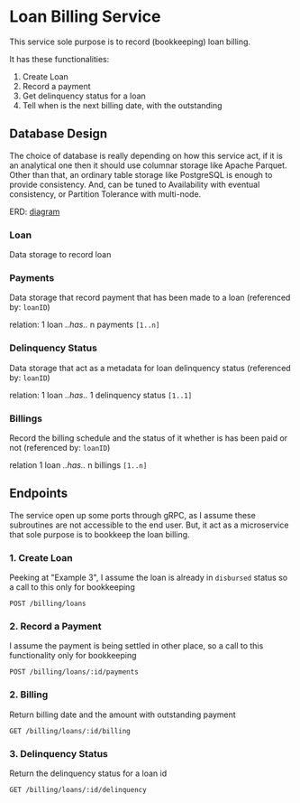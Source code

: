 # Loan Billing Service
This service sole purpose is to record (bookkeeping) loan billing.

It has these functionalities:
1. Create Loan
1. Record a payment
1. Get delinquency status for a loan
1. Tell when is the next billing date, with the outstanding

## Database Design
The choice of database is really depending on how this service act, if it is an analytical one then it should use
columnar storage like Apache Parquet. Other than that, an ordinary table storage like PostgreSQL 
is enough to provide consistency. And, can be tuned to Availability with eventual consistency, or Partition Tolerance
with multi-node.

ERD: [diagram](https://gh.atlasgo.cloud/explore/4eef2e59)

### Loan
Data storage to record loan

### Payments
Data storage that record payment that has been made to a loan (referenced by: `loanID`)

relation: 1 loan _..has.._ n payments `[1..n]`

### Delinquency Status
Data storage that act as a metadata for loan delinquency status (referenced by: `loanID`)

relation: 1 loan _..has.._ 1 delinquency status `[1..1]`

### Billings
Record the billing schedule and the status of it whether is has been paid or not (referenced by: `loanID`)

relation 1 loan _..has.._ n billings `[1..n]`

## Endpoints
The service open up some ports through gRPC, as I assume these subroutines are not accessible to the end user. But, it
act as a microservice that sole purpose is to bookkeep the loan billing.

### 1. Create Loan
Peeking at "Example 3", I assume the loan is already in `disbursed` status so a call to this only for bookkeeping

```
POST /billing/loans
```

### 2. Record a Payment
I assume the payment is being settled in other place, so a call to this functionality only for bookkeeping

```
POST /billing/loans/:id/payments
```

### 2. Billing
Return billing date and the amount with outstanding payment

```
GET /billing/loans/:id/billing
```

### 3. Delinquency Status
Return the delinquency status for a loan id

```
GET /billing/loans/:id/delinquency
```